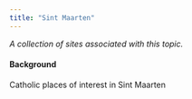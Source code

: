 ```yaml
---
title: "Sint Maarten"
---
```



*A collection of sites associated with this topic.*

#### Background

Catholic places of interest in Sint Maarten


